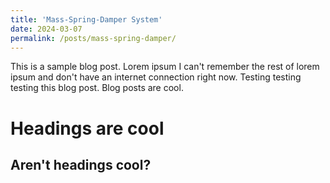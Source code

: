 ```yaml
---
title: 'Mass-Spring-Damper System'
date: 2024-03-07
permalink: /posts/mass-spring-damper/
---
```


This is a sample blog post. Lorem ipsum I can't remember the rest of lorem ipsum and don't have an internet connection right now. Testing testing testing this blog post. Blog posts are cool.

Headings are cool
======

Aren't headings cool?
------

